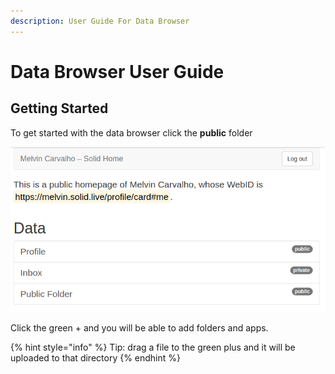 ```yaml
---
description: User Guide For Data Browser
---
```


# Data Browser User Guide

## Getting Started

To get started with the data browser click the **public** folder

![](.gitbook/assets/databrowser_home.png)

Click the green + and you will be able to add folders and apps.

{% hint style="info" %}
 Tip: drag a file to the green plus and it will be uploaded to that directory
{% endhint %}





